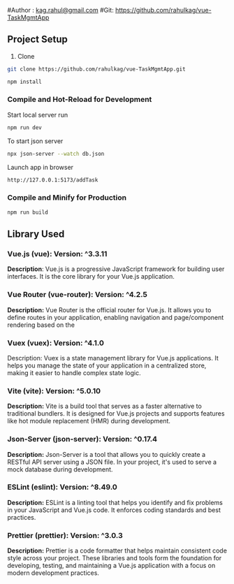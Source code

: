 #Author : kag.rahul@gmail.com
#Git: https://github.com/rahulkag/vue-TaskMgmtApp

## Project Setup
1. Clone
```sh
git clone https://github.com/rahulkag/vue-TaskMgmtApp.git

npm install
```

### Compile and Hot-Reload for Development

Start local server run
```sh
npm run dev
```
To start json server
```sh
npx json-server --watch db.json
```

Launch app in browser
```sh
http://127.0.0.1:5173/addTask
```

### Compile and Minify for Production

```sh
npm run build
```

## Library Used

### Vue.js (vue): Version: ^3.3.11
**Description**: Vue.js is a progressive JavaScript framework for building user interfaces. It is the core library for your Vue.js application.

### Vue Router (vue-router): Version: ^4.2.5
**Description:** Vue Router is the official router for Vue.js. It allows you to define routes in your application, enabling navigation and page/component rendering based on the 

### Vuex (vuex): Version: ^4.1.0
Description: Vuex is a state management library for Vue.js applications. It helps you manage the state of your application in a centralized store, making it easier to handle complex state logic.

### Vite (vite): Version: ^5.0.10
**Description:** Vite is a build tool that serves as a faster alternative to traditional bundlers. It is designed for Vue.js projects and supports features like hot module replacement (HMR) during development.


### Json-Server (json-server): Version: ^0.17.4
**Description:** Json-Server is a tool that allows you to quickly create a RESTful API server using a JSON file. In your project, it's used to serve a mock database during development.

### ESLint (eslint): Version: ^8.49.0
**Description:** ESLint is a linting tool that helps you identify and fix problems in your JavaScript and Vue.js code. It enforces coding standards and best practices.

### Prettier (prettier): Version: ^3.0.3
**Description:** Prettier is a code formatter that helps maintain consistent code style across your project.
These libraries and tools form the foundation for developing, testing, and maintaining a Vue.js application with a focus on modern development practices.



